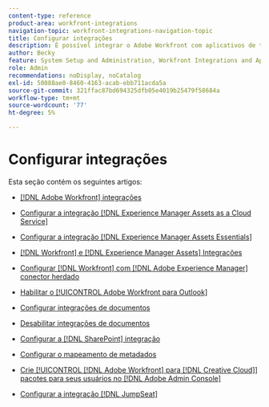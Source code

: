 ```yaml
---
content-type: reference
product-area: workfront-integrations
navigation-topic: workfront-integrations-navigation-topic
title: Configurar integrações
description: É possível integrar o Adobe Workfront com aplicativos de terceiros. As integrações podem estender a utilidade do Workfront e personalizá-lo de acordo com as necessidades da sua organização.
author: Becky
feature: System Setup and Administration, Workfront Integrations and Apps
role: Admin
recommendations: noDisplay, noCatalog
exl-id: 50088ae0-8460-4163-acab-ebb711acda5a
source-git-commit: 321ffac87bd694325dfb05e4019b25479f58684a
workflow-type: tm+mt
source-wordcount: '77'
ht-degree: 5%

---
```


# Configurar integrações

Esta seção contém os seguintes artigos:

* [[!DNL Adobe Workfront] integrações](../../administration-and-setup/configure-integrations/workfront-integrations-1.md)
* [Configurar a integração  [!DNL Experience Manager Assets as a Cloud Service] ](../../administration-and-setup/configure-integrations/configure-aacs-integration.md)
* [Configurar a integração  [!DNL Experience Manager Assets Essentials] ](../../documents/adobe-workfront-for-experience-manager-assets-essentials/setup-asset-essentials.md)
* [[!DNL Workfront] e [!DNL Experience Manager Assets] Integrações](../../documents/workfront-and-experience-manager-integrations/wf-experience-manager-integrations.md)
* [Configurar [!DNL Workfront] com [!DNL Adobe Experience Manager] conector herdado](../../administration-and-setup/configure-integrations/configure-workfront-aem.md)
* [Habilitar o [!UICONTROL Adobe Workfront para Outlook]](../../administration-and-setup/configure-integrations/enable-workfront-for-outlook.md)
* [Configurar integrações de documentos](../../administration-and-setup/configure-integrations/configure-document-integrations.md)
* [Desabilitar integrações de documentos](../../administration-and-setup/configure-integrations/disable-document-integrations.md)
* [Configurar a [!DNL SharePoint] integração](../../administration-and-setup/configure-integrations/configure-sharepoint-integration.md)
* [Configurar o mapeamento de metadados](../../administration-and-setup/configure-integrations/set-up-metadata-mapping.md)
* [Crie [!UICONTROL [!DNL Adobe Workfront] para [!DNL Creative Cloud]] pacotes para seus usuários no [!DNL Adobe Admin Console]](/help/quicksilver/administration-and-setup/configure-integrations/create-plugin-only-packages.md)

  <!--
  <li data-mc-conditions="QuicksilverOrClassic.Draft mode"><a href="../../administration-and-setup/configure-integrations/create-oauth-application.md" class="MCXref xref" xrefformat="{para}">Create OAuth2 applications for Workfront integrations</a> </li>
  -->

  <!--
  <li data-mc-conditions="QuicksilverOrClassic.Draft mode"><a href="../../administration-and-setup/configure-integrations/manage-custom-oauth2-apps.md" class="MCXref xref" xrefformat="{para}">View and manage custom OAuth2 applications</a> </li>
  -->

* [Configurar a integração  [!DNL JumpSeat] ](/help/quicksilver/administration-and-setup/configure-integrations/configure-jumpseat.md)
